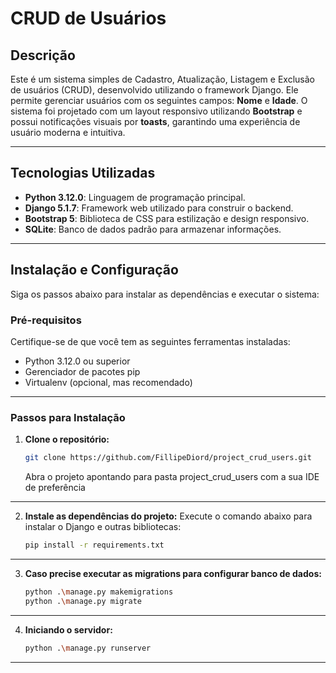 # CRUD de Usuários

## **Descrição**

Este é um sistema simples de Cadastro, Atualização, Listagem e Exclusão de usuários (CRUD), desenvolvido utilizando o framework Django. Ele permite gerenciar usuários com os seguintes campos: **Nome** e **Idade**. O sistema foi projetado com um layout responsivo utilizando **Bootstrap** e possui notificações visuais por **toasts**, garantindo uma experiência de usuário moderna e intuitiva.

---

## **Tecnologias Utilizadas**

- **Python 3.12.0**: Linguagem de programação principal.
- **Django 5.1.7**: Framework web utilizado para construir o backend.
- **Bootstrap 5**: Biblioteca de CSS para estilização e design responsivo.
- **SQLite**: Banco de dados padrão para armazenar informações.

---

## **Instalação e Configuração**

Siga os passos abaixo para instalar as dependências e executar o sistema:

### **Pré-requisitos**

Certifique-se de que você tem as seguintes ferramentas instaladas:

- Python 3.12.0 ou superior
- Gerenciador de pacotes pip
- Virtualenv (opcional, mas recomendado)

---

### **Passos para Instalação**

1. **Clone o repositório:**
   ```bash
   git clone https://github.com/FillipeDiord/project_crud_users.git
   ```
   Abra o projeto apontando para pasta project_crud_users com a sua IDE de preferência

---

2. **Instale as dependências do projeto:**
   Execute o comando abaixo para instalar o Django e outras bibliotecas:
   ```bash
   pip install -r requirements.txt
   ```
---

3. **Caso precise executar as migrations para configurar banco de dados:**
   ```bash
   python .\manage.py makemigrations
   python .\manage.py migrate
   ```
---

4. **Iniciando o servidor:**
   ```bash
   python .\manage.py runserver
   ```
---